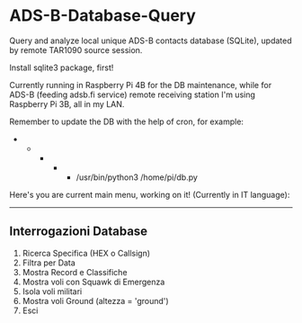 # ADS-B-Database-Query
Query and analyze local unique ADS-B contacts database (SQLite), updated by remote TAR1090 source session.

Install sqlite3 package, first! 

Currently running in Raspberry Pi 4B for the DB maintenance, while for ADS-B (feeding adsb.fi service) remote receiving station I'm using Raspberry Pi 3B, all in my LAN. 

Remember to update the DB with the help of cron, for example:

* * * * * /usr/bin/python3 /home/pi/db.py

Here's you are current main menu, working on it! (Currently in IT language):

-----------------------------
   Interrogazioni Database
-----------------------------
1. Ricerca Specifica (HEX o Callsign)
2. Filtra per Data
3. Mostra Record e Classifiche
4. Mostra voli con Squawk di Emergenza
5. Isola voli militari
6. Mostra voli Ground (altezza = 'ground')
7. Esci

